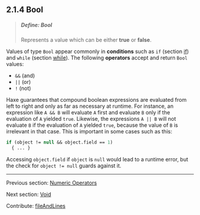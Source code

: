 ## 2.1.4 Bool

> ##### Define: Bool
>
> Represents a value which can be either **true** or **false**.

Values of type `Bool` appear commonly in **conditions** such as `if` (section [if](expression-if.md)) and `while` (section [while](expression-while.md)). The following **operators** accept and return `Bool` values:


* `&&` (and)
* `||` (or)
* `!` (not)


Haxe guarantees that compound boolean expressions are evaluated from left to right and only as far as necessary at runtime. For instance, an expression like `A && B` will evaluate `A` first and evaluate `B` only if the evaluation of `A` yielded `true`. Likewise, the expressions `A || B` will not evaluate `B` if the evaluation of `A` yielded `true`, because the value of `B` is irrelevant in that case. This is important in some cases such as this:

```haxe
if (object != null && object.field == 1)
  { ... }
```
Accessing `object.field` if `object` is `null` would lead to a runtime error, but the check for `object != null` guards against it.

---

Previous section: [Numeric Operators](types-numeric-operators.md)

Next section: [Void](types-void.md)

Contribute: [fileAndLines](https://github.com/HaxeFoundation/HaxeManual/blob/master/02-types.tex#L126-126)